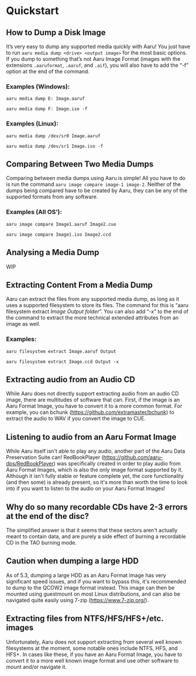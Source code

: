 # Quickstart

## How to Dump a Disk Image

It’s very easy to dump any supported media quickly with Aaru! You just have to
run `aaru media dump <drive> <output image>` for the most basic options. If you dump to something that’s not Aaru Image
Format (images with the extensions `.aaruformat`, `.aaruf`, and `.aif`), you will also have to add the “-f” option at the end
of the command.

### Examples (Windows):

`aaru media dump E: Image.aaruf`

`aaru media dump F: Image.iso -f`

### Examples (Linux):

`aaru media dump /dev/sr0 Image.aaruf`

`aaru media dump /dev/sr1 Image.iso -f`

## Comparing Between Two Media Dumps

Comparing between media dumps using Aaru is simple! All you have to do is run the
command `aaru image compare image-1 image-2`. Neither of the dumps being compared have to be created by Aaru, they can
be any of the supported formats from any software.

### Examples (All OS’):

`aaru image compare Image1.aaruf Image2.cue`

`aaru image compare Image1.iso Image2.ccd`

## Analysing a Media Dump

WIP

## Extracting Content From a Media Dump

Aaru can extract the files from any supported media dump, as long as it uses a supported filesystem to store its files.
The command for this is “aaru filesystem extract *Image* *Output folder*”. You can also add “-x” to the end of the
command to extract the more technical extended attributes from an image as well.

### Examples:

`aaru filesystem extract Image.aaruf Output`

`aaru filesystem extract Image.ccd Output -x`

## Extracting audio from an Audio CD

While Aaru does not directly support extracting audio from an audio CD image, there are multitudes of software that can. First, if the image is an Aaru Format Image, you have to convert it to a more common format. For example, you can bchunk (https://github.com/extramaster/bchunk) to extract the audio to WAV if you convert the image to CUE.



## Listening to audio from an Aaru Format Image

While Aaru itself isn't able to play any audio, another part of the Aaru Data Preservation Suite can! RedBookPlayer (https://github.com/aaru-dps/RedBookPlayer) was specifically created in order to play audio from Aaru Format Images, which is also the only image format supported by it. Although it isn't fully stable or feature complete yet, the core functionality (and then some) is already present, so it's more than worth the time to look into if you want to listen to the audio on your Aaru Format Images!

 

## Why do so many recordable CDs have 2-3 errors at the end of the disc?

The simplified answer is that it seems that these sectors aren't actually meant to contain data, and are purely a side effect of burning a recordable CD in the TAO burning mode.



## Caution when dumping a large HDD

As of 5.3, dumping a large HDD as an Aaru Format Image has very significant speed issues, and if you want to bypass this, it's recommended to dump to the QCOW2 image format instead. This image can then be mounted using guestmount on most Linux distributions, and can also be navigated quite easily using 7-zip (https://www.7-zip.org/).



## Extracting files from NTFS/HFS/HFS+/etc. images

Unfortunately, Aaru does not support extracting from several well known filesystems at the moment, some notable ones include NTFS, HFS, and HFS+. In cases like these, if you have an Aaru Format Image, you have to convert it to a more well known image format and use other software to mount and/or navigate it. 
